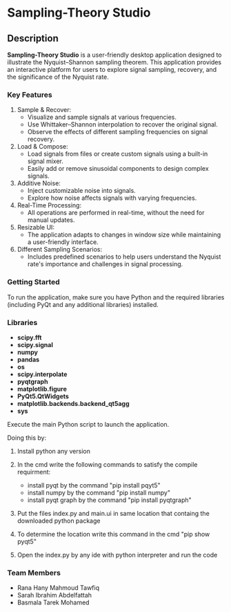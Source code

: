 # Sampling-Theory Studio

## Description
**Sampling-Theory Studio** is a user-friendly desktop application designed to illustrate the Nyquist–Shannon sampling theorem. This application provides an interactive platform for users to explore signal sampling, recovery, and the significance of the Nyquist rate.

### Key Features
1. Sample & Recover:
    - Visualize and sample signals at various frequencies.
    - Use Whittaker–Shannon interpolation to recover the original signal.
    - Observe the effects of different sampling frequencies on signal recovery.
2. Load & Compose:
    - Load signals from files or create custom signals using a built-in signal mixer.
    - Easily add or remove sinusoidal components to design complex signals.
3. Additive Noise:
    - Inject customizable noise into signals.
    - Explore how noise affects signals with varying frequencies.
4. Real-Time Processing:
    - All operations are performed in real-time, without the need for manual updates.
5. Resizable UI:
    - The application adapts to changes in window size while maintaining a user-friendly interface.
6. Different Sampling Scenarios:
    - Includes predefined scenarios to help users understand the Nyquist rate's importance and challenges in signal processing.

### Getting Started
To run the application, make sure you have Python and the required libraries (including PyQt and any additional libraries) installed. 
### Libraries

- **scipy.fft**
- **scipy.signal**
- **numpy**
- **pandas**
- **os**
- **scipy.interpolate**
- **pyqtgraph**
- **matplotlib.figure**
- **PyQt5.QtWidgets**
- **matplotlib.backends.backend_qt5agg**
- **sys**

Execute the main Python script to launch the application.

Doing this by:

1. Install python any version

2. In the cmd write the following commands to satisfy the compile requirment:
   - install pyqt by the command "pip install pqyt5"
   - install numpy by the command "pip install numpy"
   - install pyqt graph by the command "pip install pyqtgraph"

3. Put the files index.py and main.ui in same location that containg the downloaded python package

4. To determine the location write this command in the cmd "pip show pyqt5"

5. Open the index.py by any ide with python interpreter and run the code

### Team Members
* Rana Hany Mahmoud Tawfiq
* Sarah Ibrahim Abdelfattah
* Basmala Tarek Mohamed
